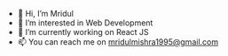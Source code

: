 - 👋 Hi, I’m Mridul
- 👀 I’m interested in Web Development
- 🌱 I’m currently working on React JS
- 📫 You can reach me on mridulmishra1995@gmail.com

<!---
Mridul00700/Mridul00700 is a ✨ special ✨ repository because its `README.md` (this file) appears on your GitHub profile.
You can click the Preview link to take a look at your changes.
--->

